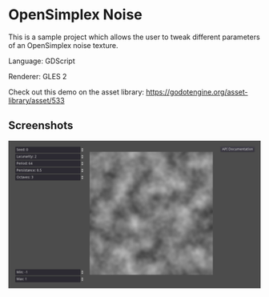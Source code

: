 # OpenSimplex Noise

This is a sample project which allows the user to tweak
different parameters of an OpenSimplex noise texture.

Language: GDScript

Renderer: GLES 2

Check out this demo on the asset library: https://godotengine.org/asset-library/asset/533

## Screenshots

![Screenshot](screenshots/opensimplex.png)
